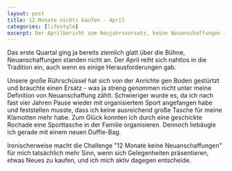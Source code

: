 ```yaml
---
layout: post
title: 12 Monate nichts kaufen - April
categories: [lifestyle]
excerpt: Der Aprilbericht zum Neujahrsvorsatz, keine Neuanschaffungen im Jahr 2023 zu tätigen.
---
```


Das erste Quartal ging ja bereits ziemlich glatt über die Bühne, Neuanschaffungen standen nicht an. Der April reiht sich nahtlos in die Tradition ein, auch wenn es einige Herausforderungen gab.

Unsere große Rührschüssel hat sich von der Anrichte gen Boden gestürtzt und brauchte einen Ersatz - was ja streng genommen nicht unter meine Definition von Neuanschaffung zählt. Schwieriger wurde es, da ich nach fast vier Jahren Pause wieder mit organisiertem Sport angefangen habe und feststellen musste, dass ich keine ausreichend große Tasche für meine Klamotten mehr habe. Zum Glück konnten ich durch eine geschickte Rochade eine Sporttasche in der Familie organisieren. Dennoch liebäugle ich gerade mit einem neuen Duffle-Bag.

Ironischerweise macht die Challenge "12 Monate keine Neuanschaffungen" für mich tatsächlich mehr Sinn, wenn sich Gelegenheiten präsentieren, etwas Neues zu kaufen, und ich mich aktiv dagegen entscheide. 